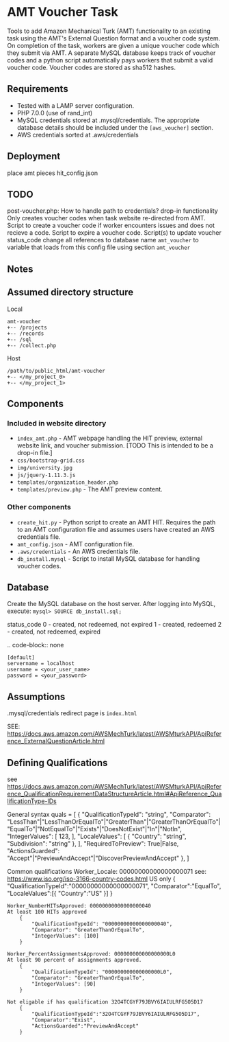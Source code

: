 # AMT Voucher Task

Tools to add Amazon Mechanical Turk (AMT) functionality to an existing task using the AMT's External Question format and a voucher code system. On completion of the task, workers are given a unique voucher code which they submit via AMT. A separate MySQL database keeps track of voucher codes and a python script automatically pays workers that submit a valid voucher code. Voucher codes are stored as sha512 hashes.

## Requirements
* Tested with a LAMP server configuration.
* PHP 7.0.0 (use of rand_int)
* MySQL credentials stored at .mysql/credentials. The appropriate database details should be included under the `[aws_voucher]` section.
* AWS credentials sorted at .aws/credentials

## Deployment
place amt pieces
    hit_config.json
    

## TODO
post-voucher.php: How to handle path to credentials?
drop-in functionality
    Only creates voucher codes when task website re-directed from AMT.
Script to create a voucher code if worker encounters issues and does not recieve a code.
Script to expire a voucher code.
Script(s) to update voucher status_code
change all references to database name `amt_voucher` to variable that loads from this config file
    using section `amt_voucher`

## Notes

## Assumed directory structure
Local
```
amt-voucher
+-- /projects
+-- /records
+-- /sql
+-- /collect.php
```

Host
```
/path/to/public_html/amt-voucher
+-- </my_project_0>
+-- </my_project_1>
```

## Components
### Included in website directory
* ``index_amt.php`` - AMT webpage handling the HIT preview, external website link, and voucher submission. [TODO This is intended to be a drop-in file.]
* ``css/bootstrap-grid.css``
* ``img/university.jpg``
* ``js/jquery-1.11.3.js``
* ``templates/organization_header.php``
* ``templates/preview.php`` - The AMT preview content.

### Other components
* ``create_hit.py`` - Python script to create an AMT HIT. Requires the path to an AMT configuration file and assumes users have created an AWS credentials file.
* ``amt_config.json`` - AMT configuration file.
* ``.aws/credentials`` - An AWS credentials file. 
* ``db_install.mysql`` - Script to install MySQL database for handling voucher codes.

## Database
Create the MySQL database on the host server. After logging into MySQL, execute:
``mysql> SOURCE db_install.sql;``

status_code
	0 - created, not redeemed, not expired
	1 - created, redeemed
	2 - created, not redeemed, expired



.. code-block:: none

    [default]
    servername = localhost
    username = <your_user_name>
    password = <your_password>


Assumptions
-----------
.mysql/credentials
redirect page is `index.html`

SEE: https://docs.aws.amazon.com/AWSMechTurk/latest/AWSMturkAPI/ApiReference_ExternalQuestionArticle.html

Defining Qualifications
-----------------------
see https://docs.aws.amazon.com/AWSMechTurk/latest/AWSMturkAPI/ApiReference_QualificationRequirementDataStructureArticle.html#ApiReference_QualificationType-IDs

General syntax
quals = [
    {
        "QualificationTypeId": "string",
        "Comparator": "LessThan"|"LessThanOrEqualTo"|"GreaterThan"|"GreaterThanOrEqualTo"|"EqualTo"|"NotEqualTo"|"Exists"|"DoesNotExist"|"In"|"NotIn",
        "IntegerValues": [
            123,
        ],
        "LocaleValues": [
            {
                "Country": "string",
                "Subdivision": "string"
            },
        ],
        "RequiredToPreview": True|False,
        "ActionsGuarded": "Accept"|"PreviewAndAccept"|"DiscoverPreviewAndAccept"
    },
]

Common qualifications
    Worker_Locale: 00000000000000000071
    see: https://www.iso.org/iso-3166-country-codes.html
    US only
        {
            "QualificationTypeId":"00000000000000000071",
            "Comparator":"EqualTo",
            "LocaleValues":[{
                "Country":"US"
          }]
        }

    Worker_​NumberHITsApproved: 00000000000000000040
    At least 100 HITs approved
        {
            "QualificationTypeId": "00000000000000000040",
            "Comparator": "GreaterThanOrEqualTo",
            "IntegerValues": [100]
        }

    Worker_​PercentAssignmentsApproved: 000000000000000000L0
    At least 90 percent of assignments approved.
        {
            "QualificationTypeId": "000000000000000000L0",
            "Comparator": "GreaterThanOrEqualTo",
            "IntegerValues": [90]
        }
    
    Not eligable if has qualification 32O4TCGYF79JBVY6IAIULRFG5O5D17
        {
            "QualificationTypeId":"32O4TCGYF79JBVY6IAIULRFG5O5D17",
            "Comparator":"Exist",
            "ActionsGuarded":"PreviewAndAccept"
        }
